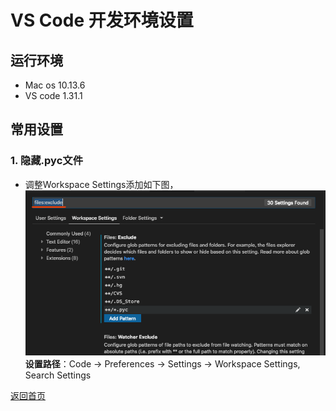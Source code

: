 # VS Code 开发环境设置

## 运行环境
* Mac os 10.13.6
* VS code 1.31.1


## 常用设置
### 1. 隐藏.pyc文件
* 调整Workspace Settings添加如下图，
![Image](images/files_exclude.png)
__设置路径__：Code -> Preferences -> Settings -> Workspace Settings, Search Settings

[返回首页](/index.html)